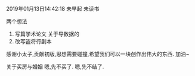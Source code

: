 
2019年01月13日14:42:18
未早起
未读书

两个想法 
1. 写篇学术论文 关于导数据的
2. 改写盗将行剧本

感谢小太子,贡献初版,思想需要碰撞,希望我们可以一块创作出伟大的东西.
加油~

关于买房与婚姻
嗯,先不买了.
嗯,先不结了.
